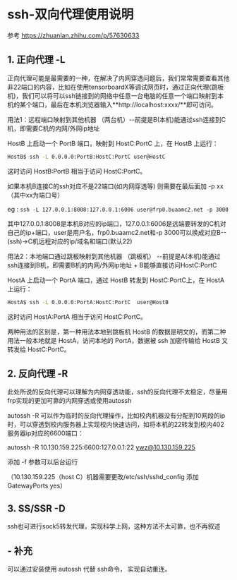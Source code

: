 # ssh-双向代理使用说明

参考 https://zhuanlan.zhihu.com/p/57630633

## 1. 正向代理 -L

正向代理可能是最需要的一种，在解决了内网穿透问题后，我们常常需要查看其他非22端口的内容，比如在使用tensorboardX等调试网页时，通过正向代理(跳板机)，我们可以将可以ssh链接到的网络中任意一台电脑的任意一个端口映射到本机的某个端口，最后在本机浏览器输入**http://localhost:xxxx/**即可访问。

用法1：远程端口映射到其他机器 （两台机）--前提是B(本机)能通过ssh连接到C机，即需要C机的内网/外网ip地址

HostB 上启动一个 PortB 端口，映射到 HostC:PortC 上，在 HostB 上运行：

```bash
HostB$ ssh -L 0.0.0.0:PortB:HostC:PortC user@HostC
```

这时访问 HostB:PortB 相当于访问 HostC:PortC。

如果本机B连接C的ssh对应不是22端口(如内网穿透等) 则需要在最后面加 -p xx （其中xx为端口号）

eg :    ```ssh -L 127.0.0.1:8008:127.0.0.1:6006 user@frp0.buaamc2.net -p 3000``` 

其中127.0.0.1:8008是本机B对应的ip端口，127.0.0.1:6006是远端要转发的C机对自己的ip+端口，user是用户名，frp0.buaamc2.net和-p 3000可以换成对应B--(ssh)->C机远程对应的ip/域名和端口(默认22)



用法2：本地端口通过跳板映射到其他机器 （跳板机） --前提是A(本机)能通过ssh连接到B机，即需要B机的内网/外网ip地址 + B能够直接访问HostC:PortC

HostA 上启动一个 PortA 端口，通过 HostB 转发到 HostC:PortC上，在 HostA 上运行：

```bash
HostA$ ssh -L 0.0.0.0:PortA:HostC:PortC  user@HostB
```

这时访问 HostA:PortA 相当于访问 HostC:PortC。

两种用法的区别是，第一种用法本地到跳板机 HostB 的数据是明文的，而第二种用法一般本地就是 HostA，访问本地的 PortA，数据被 ssh 加密传输给 HostB 又转发给 HostC:PortC。



## 2. 反向代理 -R

此处所说的反向代理可以理解为内网穿透功能，ssh的反向代理不太稳定，尽量用frp实现的更加可靠的内网穿透或使用autossh

autossh -R 可以作为临时的反向代理操作，比如校内机器没有分配到10网段的ip时，可以穿透到校内服务器上实现校内快速访问，如将本机的22转发到校内402服务器ip对应的6600端口：

autossh -R 10.130.159.225:6600:127.0.0.1:22 ywz@10.130.159.225  

添加 -f 参数可以后台运行

（10.130.159.225（host C）机器需要更改/etc/ssh/sshd_config 添加GatewayPorts yes）

## 3. SS/SSR -D

ssh也可进行sock5转发代理，实现科学上网，这种方法不太可靠，也不再叙述



## - 补充

可以通过安装使用 autossh 代替 ssh命令， 实现自动重连。